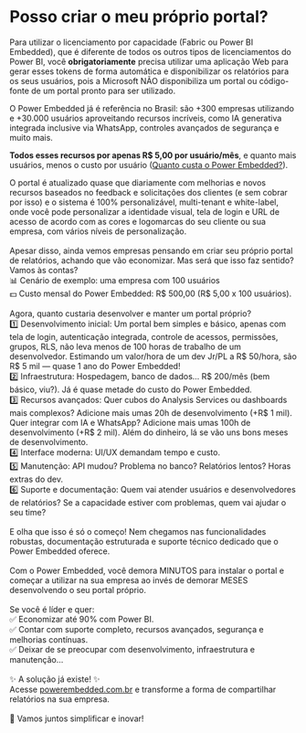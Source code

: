 # Posso criar o meu próprio portal?

Para utilizar o licenciamento por capacidade (Fabric ou Power BI Embedded), que é diferente de todos os outros tipos de licenciamentos do Power BI, você **obrigatoriamente** precisa utilizar uma aplicação Web para gerar esses tokens de forma automática e disponibilizar os relatórios para os seus usuários, pois a Microsoft NÃO disponibiliza um portal ou código-fonte de um portal pronto para ser utilizado.

O Power Embedded já é referência no Brasil: são +300 empresas utilizando e +30.000 usuários aproveitando recursos incríveis, como IA generativa integrada inclusive via WhatsApp, controles avançados de segurança e muito mais.&#x20;

**Todos esses recursos por apenas R$ 5,00 por usuário/mês**, e quanto mais usuários, menos o custo por usuário ([Quanto custa o Power Embedded?](../../inicio/quanto-custa-o-power-embedded.md)).

O portal é atualizado quase que diariamente com melhorias e novos recursos baseados no feedback e solicitações dos clientes (e sem cobrar por isso) e o sistema é 100% personalizável, multi-tenant e white-label, onde você pode personalizar a identidade visual, tela de login e URL de acesso de acordo com as cores e logomarcas do seu cliente ou sua empresa, com vários níveis de personalização.\
\
Apesar disso, ainda vemos empresas pensando em criar seu próprio portal de relatórios, achando que vão economizar. Mas será que isso faz sentido? Vamos às contas?\
📊 Cenário de exemplo: uma empresa com 100 usuários\
💵 Custo mensal do Power Embedded: R$ 500,00 (R$ 5,00 x 100 usuários).\
\
Agora, quanto custaria desenvolver e manter um portal próprio?\
1️⃣ Desenvolvimento inicial: Um portal bem simples e básico, apenas com tela de login, autenticação integrada, controle de acessos, permissões, grupos, RLS, não leva menos de 100 horas de trabalho de um desenvolvedor. Estimando um valor/hora de um dev Jr/PL a R$ 50/hora, são R$ 5 mil — quase 1 ano do Power Embedded!\
2️⃣ Infraestrutura: Hospedagem, banco de dados… R$ 200/mês (bem básico, viu?). Já é quase metade do custo do Power Embedded.\
3️⃣ Recursos avançados: Quer cubos do Analysis Services ou dashboards mais complexos? Adicione mais umas 20h de desenvolvimento (+R$ 1 mil). Quer integrar com IA e WhatsApp? Adicione mais umas 100h de desenvolvimento (+R$ 2 mil). Além do dinheiro, lá se vão uns bons meses de desenvolvimento.\
4️⃣ Interface moderna: UI/UX demandam tempo e custo.\
5️⃣ Manutenção: API mudou? Problema no banco? Relatórios lentos? Horas extras do dev.\
6️⃣ Suporte e documentação: Quem vai atender usuários e desenvolvedores de relatórios? Se a capacidade estiver com problemas, quem vai ajudar o seu time?\
\
E olha que isso é só o começo! Nem chegamos nas funcionalidades robustas, documentação estruturada e suporte técnico dedicado que o Power Embedded oferece.\
\
Com o Power Embedded, você demora MINUTOS para instalar o portal e começar a utilizar na sua empresa ao invés de demorar MESES desenvolvendo o seu portal próprio.\
\
Se você é líder e quer:\
✅ Economizar até 90% com Power BI.\
✅ Contar com suporte completo, recursos avançados, segurança e melhorias contínuas.\
✅ Deixar de se preocupar com desenvolvimento, infraestrutura e manutenção...\
\
✨ A solução já existe! ✨\
Acesse [powerembedded.com.br](http://powerembedded.com.br/) e transforme a forma de compartilhar relatórios na sua empresa.\
\
🚀 Vamos juntos simplificar e inovar!
